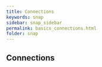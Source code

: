 ```yaml
---
title: Connections
keywords: snap
sidebar: snap_sidebar
permalink: basics_connections.html
folder: snap
---
```


## Connections

